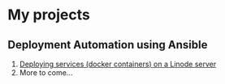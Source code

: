 # My projects

## Deployment Automation using Ansible

1. [Deploying services (docker containers) on a Linode server](ansible2docker)
2. More to come...
